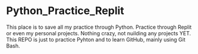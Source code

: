 # Python_Practice_Replit
This place is to save all my practice through Python. Practice through Replit or even my personal projects.
Nothing crazy, not nuilding any projects YET.
This REPO is just to practice Pyhton and to learn GitHub, mainly using Git Bash.
